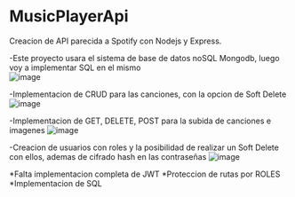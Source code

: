 # MusicPlayerApi
Creacion de API parecida a Spotify con Nodejs y Express.

-Este proyecto usara el sistema de base de datos noSQL Mongodb, luego voy a implementar SQL en el mismo  
![image](https://user-images.githubusercontent.com/94048851/204615750-76d9999e-936d-4ddf-92cf-ef41050b4eb2.png)

-Implementacion de CRUD para las canciones, con la opcion de Soft Delete
![image](https://user-images.githubusercontent.com/94048851/204616728-63531c12-facc-4b6d-b6d0-b0b5c75ece11.png)

-Implementacion de GET, DELETE, POST para la subida de canciones e imagenes
![image](https://user-images.githubusercontent.com/94048851/204617340-e52b0e87-7af3-4b29-9ae3-e42a2a1d2918.png)

-Creacion de usuarios con roles y la posibilidad de realizar un Soft Delete con ellos, ademas de cifrado hash en las contraseñas
![image](https://user-images.githubusercontent.com/94048851/204618050-0b66dbfc-c168-4f7d-a985-61596a0ddc2b.png)

*Falta implementacion completa de JWT 
*Proteccion de rutas por ROLES
*Implementacion de SQL 
